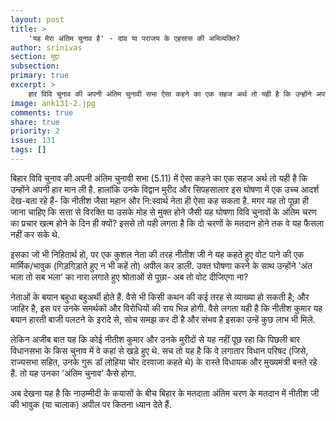 ```yaml
---
layout: post
title: >
    'यह मेरा अंतिम चुनाव है' - दांव या पराजय के एहसास की अभिव्यक्ति?
author: srinivas
section: मुद्दा
subsection:
primary: true
excerpt: >
    हार विवि चुनाव की अपनी अंतिम चुनावी सभा ऐसा कहने का एक सहज अर्थ तो यही है कि उन्होंने अपनी हार मान ली है. हालांकि उनके विद्वान मुरीद और सिपहसालार इस घोषणा में एक उच्च आदर्श देख-बता रहे हैं- कि नीतीश जैसा महान और नि:स्वार्थ नेता ही ऐसा कह सकता है.
image: ank131-2.jpg
comments: true
share: true
priority: 2
issue: 131
tags: []
---
```


बिहार विवि चुनाव की अपनी अंतिम चुनावी सभा (5.11) में ऐसा कहने का एक सहज अर्थ तो यही है कि उन्होंने अपनी हार मान ली है. हालांकि उनके विद्वान मुरीद और सिपहसालार इस घोषणा में एक उच्च आदर्श देख-बता रहे हैं- कि नीतीश जैसा महान और नि:स्वार्थ नेता ही ऐसा कह सकता है. मगर यह तो पूछा ही जाना चाहिए कि सत्ता से विरक्ति या उसके मोह से मुक्त होने जैसी यह घोषणा विवि चुनावों के अंतिम चरण का प्रचार खत्म होने के दिन ही क्यों? इससे तो यही लगता है कि दो चरणों के मतदान होने तक वे यह फैसला नहीं कर सके थे.

इसका जो भी निहितार्थ हो, पर एक कुशल नेता की तरह नीतीश जी ने यह कहते हुए वोट पाने की एक मार्मिक/भावुक (गिड़गिड़ाते हुए न भी कहें तो) अपील कर डाली. उक्त घोषणा करने के साथ उन्होंने 'अंत भला तो सब भला' का नारा लगाते हुए श्रोताओं से पूछा- अब तो वोट दीजिएगा ना?

नेताओं के बयान बहुधा बहुअर्थी होते हैं. वैसे भी किसी कथन की कई तरह से व्याख्या हो सकती है; और जाहिर है, इस पर उनके समर्थकों और विरोधियों की राय भिन्न होगी. वैसे लगता यही है कि नीतीश कुमार यह बयान हारती बाजी पलटने के इरादे से, सोच समझ कर दी है और संभव है इसका उन्हें कुछ लाभ भी मिले.

लेकिन अजीब बात यह कि कोई नीतीश कुमार और उनके मुरीदों से यह नहीं पूछ रहा कि पिछली बार विधानसभा के किस चुनाव में वे कहां से खड़े हुए थे. सच तो यह है कि वे लगातार विधान परिषद (जिसे, राज्यसभा सहित, उनके गुरू डॉ लोहिया चोर दरवाजा कहते थे) के रास्ते विधायक और मुख्यमंत्री बनते रहे हैं.  तो यह उनका 'अंतिम चुनाव' कैसे होगा.

अब देखना यह है कि नाउम्मीदी के कयासों के बीच बिहार के मतदाता अंतिम चरण के मतदान में नीतीश जी की भावुक (या चालाक) अपील पर कितना ध्यान देते हैं. 